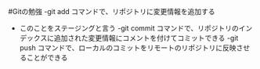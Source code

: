 #Gitの勉強
-git add コマンドで、リポジトリに変更情報を追加する
   - このことをステージングと言う
-git commit コマンドで、リポジトリのインデックスに追加された変更情報にコメントを付けてコミットできる
-git push コマンドで、ローカルのコミットをリモートのリポジトリに反映させることができる
